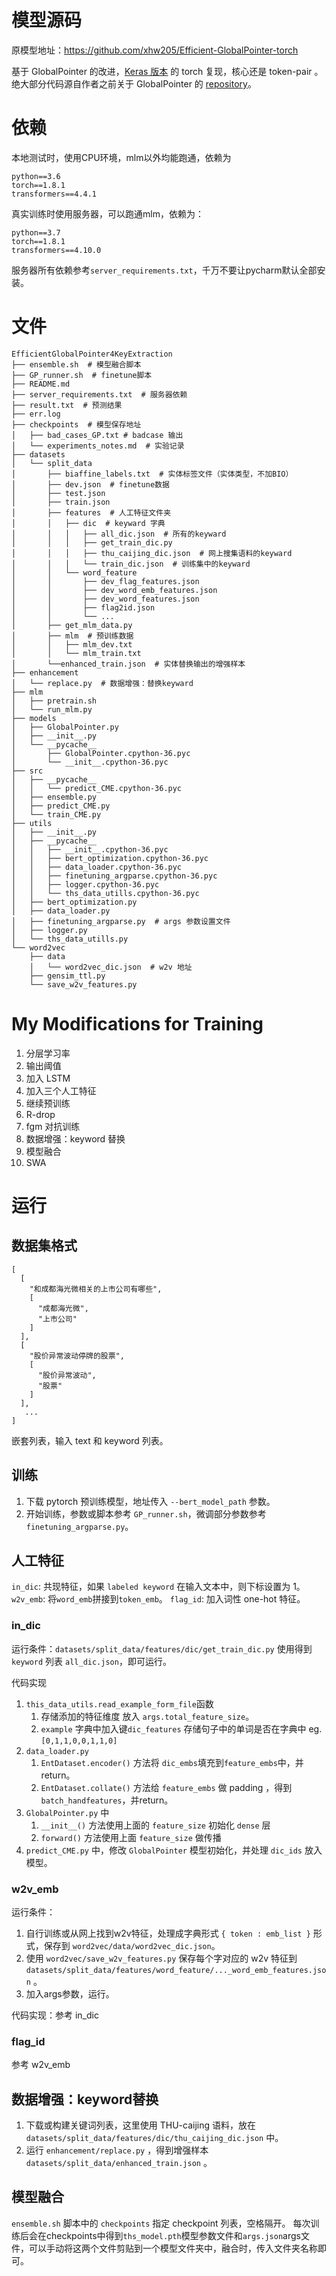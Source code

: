 # 模型源码
原模型地址：https://github.com/xhw205/Efficient-GlobalPointer-torch

基于 GlobalPointer 的改进，[Keras 版本](https://spaces.ac.cn/archives/8877) 的 torch 复现，核心还是 token-pair 。
绝大部分代码源自作者之前关于 GlobalPointer 的 [repository](https://github.com/xhw205/GlobalPointer_torch)。

# 依赖
本地测试时，使用CPU环境，mlm以外均能跑通，依赖为
```
python==3.6
torch==1.8.1
transformers==4.4.1
```

真实训练时使用服务器，可以跑通mlm，依赖为：
```
python==3.7
torch==1.8.1
transformers==4.10.0
```
服务器所有依赖参考`server_requirements.txt`，千万不要让pycharm默认全部安装。

# 文件
```
EfficientGlobalPointer4KeyExtraction
├── ensemble.sh  # 模型融合脚本
├── GP_runner.sh  # finetune脚本
├── README.md
├── server_requirements.txt  # 服务器依赖
├── result.txt  # 预测结果
├── err.log
├── checkpoints  # 模型保存地址
│   ├── bad_cases_GP.txt # badcase 输出
│   └── experiments_notes.md  # 实验记录
├── datasets
│   └── split_data
│       ├── biaffine_labels.txt  # 实体标签文件（实体类型，不加BIO）
│       ├── dev.json  # finetune数据
│       ├── test.json
│       ├── train.json
│       ├── features  # 人工特征文件夹
│       │   ├── dic  # keyward 字典
│       │   │   ├── all_dic.json  # 所有的keyward
│       │   │   ├── get_train_dic.py
│       │   │   ├── thu_caijing_dic.json  # 网上搜集语料的keyward
│       │   │   └── train_dic.json  # 训练集中的keyward
│       │   └── word_feature
│       │       ├── dev_flag_features.json
│       │       ├── dev_word_emb_features.json
│       │       ├── dev_word_features.json
│       │       ├── flag2id.json
│       │       └── ...
│       ├── get_mlm_data.py
│       ├── mlm  # 预训练数据
│       │   ├── mlm_dev.txt
│       │   └── mlm_train.txt
│       └──enhanced_train.json  # 实体替换输出的增强样本
├── enhancement
│   └── replace.py  # 数据增强：替换keyward
├── mlm
│   ├── pretrain.sh
│   └── run_mlm.py
├── models
│   ├── GlobalPointer.py
│   ├── __init__.py
│   └── __pycache__
│       ├── GlobalPointer.cpython-36.pyc
│       └── __init__.cpython-36.pyc
├── src
│   ├── __pycache__
│   │   └── predict_CME.cpython-36.pyc
│   ├── ensemble.py
│   ├── predict_CME.py
│   └── train_CME.py
├── utils
│   ├── __init__.py
│   ├── __pycache__
│   │   ├── __init__.cpython-36.pyc
│   │   ├── bert_optimization.cpython-36.pyc
│   │   ├── data_loader.cpython-36.pyc
│   │   ├── finetuning_argparse.cpython-36.pyc
│   │   ├── logger.cpython-36.pyc
│   │   └── ths_data_utills.cpython-36.pyc
│   ├── bert_optimization.py
│   ├── data_loader.py
│   ├── finetuning_argparse.py  # args 参数设置文件
│   ├── logger.py
│   └── ths_data_utills.py
└── word2vec
    ├── data
    │   └── word2vec_dic.json  # w2v 地址
    ├── gensim_ttl.py
    └── save_w2v_features.py
```

# My Modifications for Training
1. 分层学习率
2. 输出阈值
3. 加入 LSTM
4. 加入三个人工特征
5. 继续预训练 
6. R-drop
7. fgm 对抗训练
8. 数据增强：keyword 替换
9. 模型融合
10. SWA

# 运行
## 数据集格式
```
[
  [
    "和成都海光微相关的上市公司有哪些",
    [
      "成都海光微",
      "上市公司"
    ]
  ],
  [
    "股价异常波动停牌的股票",
    [
      "股价异常波动",
      "股票"
    ]
  ],
   ...
]
```
嵌套列表，输入 text 和 keyword 列表。

## 训练
1. 下载 pytorch 预训练模型，地址传入 `--bert_model_path` 参数。
2. 开始训练，参数或脚本参考 `GP_runner.sh`，微调部分参数参考 `finetuning_argparse.py`。 

## 人工特征
`in_dic`: 共现特征，如果 `labeled keyword` 在输入文本中，则下标设置为 1。
`w2v_emb`: 将`word_emb`拼接到`token_emb`。
`flag_id`: 加入词性 one-hot 特征。

### in_dic
运行条件：`datasets/split_data/features/dic/get_train_dic.py` 使用得到 `keyword` 列表 `all_dic.json`，即可运行。

代码实现
1. `this_data_utils.read_example_form_file`函数
    1. 存储添加的特征维度 放入 `args.total_feature_size`。
    2. `example` 字典中加入键`dic_features` 存储句子中的单词是否在字典中 eg. `[0,1,1,0,0,1,1,0]`
2. `data_loader.py`
    1. `EntDataset.encoder()` 方法将 `dic_embs`填充到`feature_embs`中，并return。
    2. `EntDataset.collate()` 方法给 `feature_embs` 做 padding ，得到 `batch_handfeatures`，并return。
3. `GlobalPointer.py` 中
    1. `__init__()` 方法使用上面的 `feature_size` 初始化 `dense` 层
    2. `forward()` 方法使用上面 `feature_size` 做传播
4. `predict_CME.py` 中，修改 `GlobalPointer` 模型初始化，并处理 `dic_ids` 放入模型。

### w2v_emb
运行条件：
1. 自行训练或从网上找到w2v特征，处理成字典形式 `{ token : emb_list }` 形式，保存到 `word2vec/data/word2vec_dic.json`。
2. 使用 `word2vec/save_w2v_features.py` 保存每个字对应的 w2v 特征到 `datasets/split_data/features/word_feature/..._word_emb_features.json` 。
3. 加入args参数，运行。

代码实现：参考 in_dic

### flag_id
参考 w2v_emb


## 数据增强：keyword替换
1. 下载或构建关键词列表，这里使用 THU-caijing 语料，放在`datasets/split_data/features/dic/thu_caijing_dic.json` 中。
2. 运行 `enhancement/replace.py` ，得到增强样本 `datasets/split_data/enhanced_train.json` 。

## 模型融合
`ensemble.sh` 脚本中的 `checkpoints` 指定 checkpoint 列表，空格隔开。
每次训练后会在checkpoints中得到`ths_model.pth`模型参数文件和`args.json`args文件，可以手动将这两个文件剪贴到一个模型文件夹中，融合时，传入文件夹名称即可。
